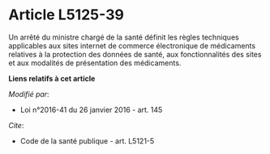 # Article L5125-39

Un arrêté du ministre chargé de la santé définit les règles techniques applicables aux sites internet de commerce
électronique de médicaments relatives à la protection des données de santé, aux fonctionnalités des sites et aux modalités de
présentation des médicaments.

**Liens relatifs à cet article**

_Modifié par_:

  - Loi n°2016-41 du 26 janvier 2016 - art. 145

_Cite_:

  - Code de la santé publique - art. L5121-5

